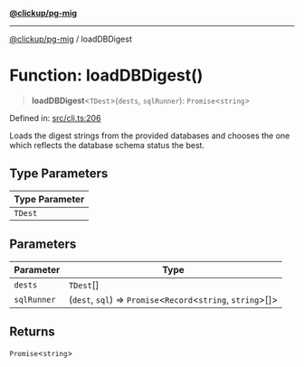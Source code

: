 [**@clickup/pg-mig**](../README.md)

***

[@clickup/pg-mig](../globals.md) / loadDBDigest

# Function: loadDBDigest()

> **loadDBDigest**\<`TDest`\>(`dests`, `sqlRunner`): `Promise`\<`string`\>

Defined in: [src/cli.ts:206](https://github.com/clickup/pg-mig/blob/master/src/cli.ts#L206)

Loads the digest strings from the provided databases and chooses the one
which reflects the database schema status the best.

## Type Parameters

| Type Parameter |
| ------ |
| `TDest` |

## Parameters

| Parameter | Type |
| ------ | ------ |
| `dests` | `TDest`[] |
| `sqlRunner` | (`dest`, `sql`) => `Promise`\<`Record`\<`string`, `string`\>[]\> |

## Returns

`Promise`\<`string`\>
